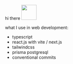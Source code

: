 hi there <img src="https://github.githubassets.com/images/mona-loading-dark.gif" height="50">

what I use in web development:
- typescript
- react.js with vite / next.js
- tailwindcss
- prisma postgresql
- conventional commits
